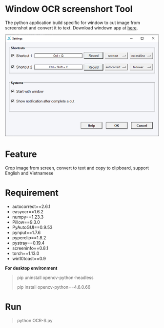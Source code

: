 # Window OCR screenshort Tool 
The python application build specific for window to cut image from screenshot and convert it to text. Download windown app at [here](https://studenthcmusedu-my.sharepoint.com/:f:/g/personal/20280078_student_hcmus_edu_vn/EvxCRbBq9zdMszIQ7_thdM0BaxlogvN9xyuwgJF4TOJB3Q?e=YNiqfG).

![](./demo/setting-interface.png)
# Feature
Crop image from screen, convert to text and copy to clipboard, support English and Vietnamese

# Requirement
- autocorrect==2.6.1
- easyocr==1.6.2
- numpy==1.23.3
- Pillow==9.3.0
- PyAutoGUI==0.9.53
- pynput==1.7.6
- pyperclip==1.8.2
- pystray==0.19.4
- screeninfo==0.8.1
- torch==1.13.0
- win10toast==0.9


**For desktop environment**
> pip uninstall opencv-python-headless
>
> pip install opencv-python==4.6.0.66

# Run
> python OCR-S.py



